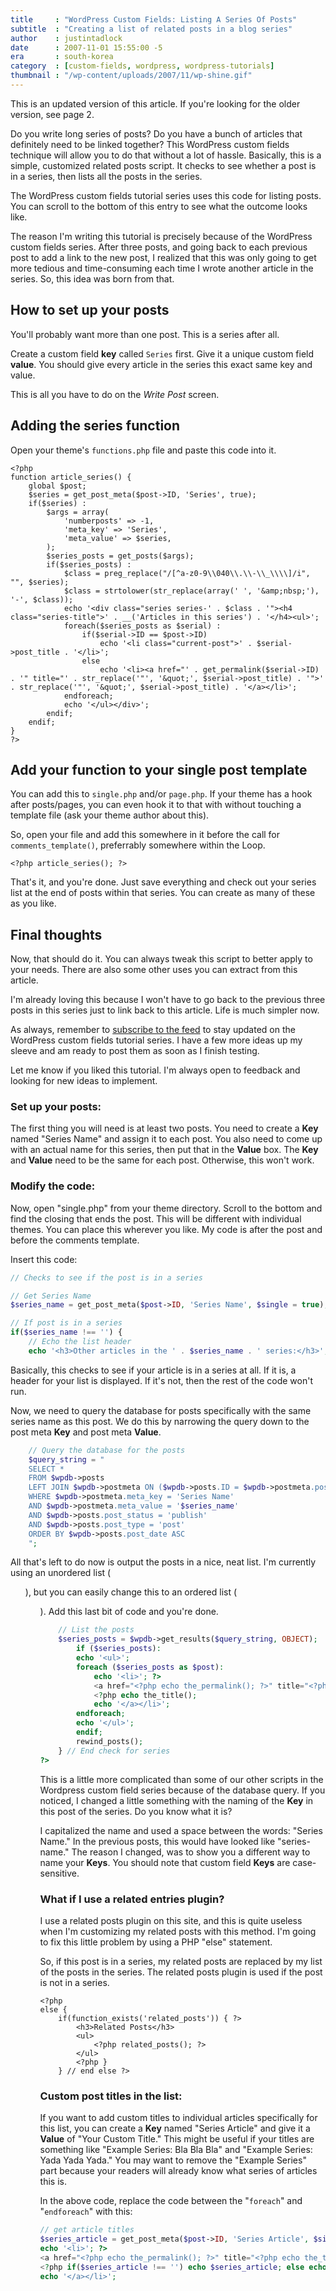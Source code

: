 ```yaml
---
title     : "WordPress Custom Fields: Listing A Series Of Posts"
subtitle  : "Creating a list of related posts in a blog series"
author    : justintadlock
date      : 2007-11-01 15:55:00 -5
era       : south-korea
category  : [custom-fields, wordpress, wordpress-tutorials]
thumbnail : "/wp-content/uploads/2007/11/wp-shine.gif"
---
```


<p class="note">This is an updated version of this article.  If you're looking for the older version, see page 2.</p>

<span class="drop-cap">D</span>o you write long series of posts?  Do you have a bunch of articles that definitely need to be linked together?  This WordPress custom fields technique will allow you to do that without a lot of hassle.  Basically, this is a simple, customized related posts script.  It checks to see whether a post is in a series, then lists all the posts in the series.

The WordPress custom fields tutorial series uses this code for listing posts.  You can scroll to the bottom of this entry to see what the outcome looks like.

The reason I'm writing this tutorial is precisely because of the WordPress custom fields series.  After three posts, and going back to each previous post to add a link to the new post, I realized that this was only going to get more tedious and time-consuming each time I wrote another article in the series.  So, this idea was born from that.

<h2>How to set up your posts</h2>

You'll probably want more than one post.  This is a series after all.

Create a custom field <strong>key</strong> called <code>Series</code> first.  Give it a unique custom field <strong>value</strong>.  You should give every article in the series this exact same key and value.

This is all you have to do on the <em>Write Post</em> screen.

<h2>Adding the series function</h2>

Open your theme's <code>functions.php</code> file and paste this code into it.

```
<?php
function article_series() {
	global $post;
	$series = get_post_meta($post->ID, 'Series', true);
	if($series) :
		$args = array(
			'numberposts' => -1,
			'meta_key' => 'Series',
			'meta_value' => $series,
		);
		$series_posts = get_posts($args);
		if($series_posts) :
			$class = preg_replace("/[^a-z0-9\\040\\.\\-\\_\\\\]/i", "", $series);
			$class = strtolower(str_replace(array(' ', '&amp;nbsp;'), '-', $class));
			echo '<div class="series series-' . $class . '"><h4 class="series-title">' . __('Articles in this series') . '</h4><ul>';
			foreach($series_posts as $serial) :
				if($serial->ID == $post->ID)
					echo '<li class="current-post">' . $serial->post_title . '</li>';
				else
					echo '<li><a href="' . get_permalink($serial->ID) . '" title="' . str_replace('"', '&quot;', $serial->post_title) . '">' . str_replace('"', '&quot;', $serial->post_title) . '</a></li>';
			endforeach;
			echo '</ul></div>';
		endif;
	endif;
}
?>
```

<h2>Add your function to your single post template</h2>

You can add this to <code>single.php</code> and/or <code>page.php</code>.  If your theme has a hook after posts/pages, you can even hook it to that with without touching a template file (ask your theme author about this).

So, open your file and add this somewhere in it before the call for <code>comments_template()</code>, preferrably somewhere within the Loop.

```
<?php article_series(); ?>
```

That's it, and you're done.  Just save everything and check out your series list at the end of posts within that series.  You can create as many of these as you like.

<h2>Final thoughts</h2>

Now, that should do it.  You can always tweak this script to better apply to your needs.  There are also some other uses you can extract from this article.

I'm already loving this because I won't have to go back to the previous three posts in this series just to link back to this article.  Life is much simpler now.

As always, remember to <a href="http://feeds.feedburner.com/justintadlock" title="Subscribe to the feed"> subscribe to the feed</a> to stay updated on the WordPress custom fields tutorial series.  I have a few more ideas up my sleeve and am ready to post them as soon as I finish testing.

Let me know if you liked this tutorial.  I'm always open to feedback and looking for new ideas to implement.

<!--nextpage-->

<h3>Set up your posts:</h3>

The first thing you will need is at least two posts.  You need to create a <strong> Key</strong> named "Series Name" and assign it to each post.  You also need to come up with an actual name for this series, then put that in the <strong> Value</strong> box.  The <strong> Key</strong> and <strong> Value</strong> need to be the same for each post.  Otherwise, this won't work.

<h3>Modify the code:</h3>

Now, open "single.php" from your theme directory.  Scroll to the bottom and find the closing <code></div></code> that ends the post.  This will be different with individual themes.  You can place this wherever you like.  My code is after the post and before the comments template.

Insert this code:

```php
// Checks to see if the post is in a series

// Get Series Name
$series_name = get_post_meta($post->ID, 'Series Name', $single = true);

// If post is in a series
if($series_name !== '') {
	// Echo the list header
	echo '<h3>Other articles in the ' . $series_name . ' series:</h3>';
```

Basically, this checks to see if your article is in a series at all.  If it is, a header for your list is displayed.  If it's not, then the rest of the code won't run.

Now, we need to query the database for posts specifically with the same series name as this post.  We do this by narrowing the query down to the post meta <strong> Key</strong> and post meta <strong> Value</strong>.

```php
	// Query the database for the posts
	$query_string = "
	SELECT *
	FROM $wpdb->posts
	LEFT JOIN $wpdb->postmeta ON ($wpdb->posts.ID = $wpdb->postmeta.post_id)
	WHERE $wpdb->postmeta.meta_key = 'Series Name'
	AND $wpdb->postmeta.meta_value = '$series_name'
	AND $wpdb->posts.post_status = 'publish'
	AND $wpdb->posts.post_type = 'post'
	ORDER BY $wpdb->posts.post_date ASC
	";
```

All that's left to do now is output the posts in a nice, neat list.  I'm currently using an unordered list (<code><ul></code>), but you can easily change this to an ordered list (<code><ol></code>).  Add this last bit of code and you're done.

```php
	// List the posts
	$series_posts = $wpdb->get_results($query_string, OBJECT);
		if ($series_posts):
		echo '<ul>';
		foreach ($series_posts as $post):
			echo '<li>'; ?>
			<a href="<?php echo the_permalink(); ?>" title="<?php echo the_title(); ?>">
			<?php echo the_title();
			echo '</a></li>';
		endforeach;
		echo '</ul>';
		endif;
		rewind_posts();
	} // End check for series
?>
```

This is a little more complicated than some of our other scripts in the Wordpress custom field series because of the database query.  If you noticed, I changed a little something with the naming of the <strong>Key</strong> in this post of the series.  Do you know what it is?

I capitalized the name and used a space between the words:  "Series Name."  In the previous posts, this would have looked like "series-name."  The reason I changed, was to show you a different way to name your <strong> Keys</strong>.  You should note that custom field <strong> Keys</strong> are case-sensitive.

<h3>What if I use a related entries plugin?</h3>

I use a related posts plugin on this site, and this is quite useless when I'm customizing my related posts with this method.  I'm going to fix this little problem by using a PHP "else" statement.

So, if this post is in a series, my related posts are replaced by my list of the posts in the series.  The related posts plugin is used if the post is not in a series.

```
<?php
else {
	if(function_exists('related_posts')) { ?>
		<h3>Related Posts</h3>
		<ul>
			<?php related_posts(); ?>
		</ul>
		<?php }
	} // end else ?>
```

<h3>Custom post titles in the list:</h3>

If you want to add custom titles to individual articles specifically for this list, you can create a <strong> Key</strong> named "Series Article" and give it a <strong> Value</strong> of "Your Custom Title."  This might be useful if your titles are something like "Example Series: Bla Bla Bla" and "Example Series: Yada Yada Yada."  You may want to remove the "Example Series" part because your readers will already know what series of articles this is.

In the above code, replace the code between the "<code>foreach</code>" and "<code>endforeach</code>" with this:

```php
// get article titles
$series_article = get_post_meta($post->ID, 'Series Article', $single = true);
echo '<li>'; ?>
<a href="<?php echo the_permalink(); ?>" title="<?php echo the_title(); ?>">
<?php if($series_article !== '') echo $series_article; else echo the_title();
echo '</a></li>';
```
